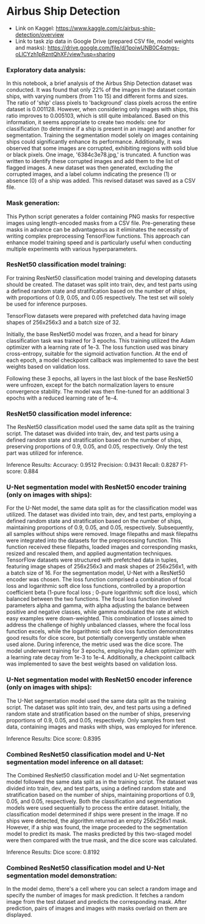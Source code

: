 # Airbus Ship Detection

- Link on Kaggel: https://www.kaggle.com/c/airbus-ship-detection/overview
- Link to task zip data in Google Drive (prepared CSV file, model weights and masks): https://drive.google.com/file/d/1poiwUNB0C4qmgs-oLlCYzh1pRzntQhXF/view?usp=sharing

### Exploratory data analysis:

   In this notebook, a brief analysis of the Airbus Ship Detection dataset was conducted. 
It was found that only 22% of the images in the dataset contain ships, with varying numbers 
(from 1 to 15) and different forms and sizes. The ratio of 'ship' class pixels to 'background' 
class pixels across the entire dataset is 0.001128. However, when considering only images 
with ships, this ratio improves to 0.005103, which is still quite imbalanced.
   Based on this information, it seems appropriate to create two models: one for classification 
(to determine if a ship is present in an image) and another for segmentation. Training the 
segmentation model solely on images containing ships could significantly enhance its performance.
   Additionally, it was observed that some images are corrupted, exhibiting regions with solid 
blue or black pixels. One image, '6384c3e78.jpg,' is truncated. A function was written to 
identify these corrupted images and add them to the list of flagged images.
   A new dataset was then generated, excluding the corrupted images, and a label column indicating 
the presence (1) or absence (0) of a ship was added. This revised dataset was saved as a CSV file.

### Mask generation:

   This Python script generates a folder containing PNG masks for respective images using length-encoded 
masks from a CSV file. Pre-generating these masks in advance can be advantageous as it eliminates 
the necessity of writing complex preprocessing TensorFlow functions. This approach can enhance model 
training speed and is particularly useful when conducting multiple experiments with various hyperparameters.

### ResNet50 classification model training:

   For training ResNet50 classification model training and developing datasets should be created.
The dataset was split into train, dev, and test parts using a defined random state and stratification based 
on the number of ships, with proportions of 0.9, 0.05, and 0.05 respectively. The test set will solely be 
used for inference purposes.

   TensorFlow datasets were prepared with prefetched data having image shapes of 256x256x3 and a batch size of 32.

   Initially, the base ResNet50 model was frozen, and a head for binary classification task was trained for 
3 epochs. This training utilized the Adam optimizer with a learning rate of 1e-3. The loss function used was 
binary cross-entropy, suitable for the sigmoid activation function. At the end of each epoch, a model 
checkpoint callback was implemented to save the best weights based on validation loss.

   Following these 3 epochs, all layers in the last block of the base ResNet50 were unfrozen, except for 
the batch normalization layers to ensure convergence stability. The model was then fine-tuned for an 
additional 3 epochs with a reduced learning rate of 1e-4.

### ResNet50 classification model inference:

The ResNet50 classification model used the same data split as the training script. The dataset was divided into 
train, dev, and test parts using a defined random state and stratification based on the number of ships, preserving 
proportions of 0.9, 0.05, and 0.05, respectively. Only the test part was utilized for inference.

Inference Results:
Accuracy: 0.9512
Precision: 0.9431
Recall: 0.8287
F1-score: 0.884


### U-Net segmentation model with ResNet50 encoder training (only on images with ships):

   For the U-Net model, the same data split as for the classification model was utilized. The dataset was divided into 
train, dev, and test parts, employing a defined random state and stratification based on the number of ships, 
maintaining proportions of 0.9, 0.05, and 0.05, respectively. Subsequently, all samples without ships were removed.
   Image filepaths and mask filepaths were integrated into the datasets for the preprocessing function. This function received 
these filepaths, loaded images and corresponding masks, resized and rescaled them, and applied augmentation techniques.
   TensorFlow datasets were structured with prefetched data in tuples, featuring image shapes of 256x256x3 and mask shapes 
of 256x256x1, with a batch size of 16.
   For the segmentation model, U-Net with a ResNet50 encoder was chosen. The loss function comprised a combination of focal 
loss and logarithmic soft dice loss functions, controlled by a proportion coefficient beta  (1-pure focal loss ; 0-pure 
logarithmic soft dice loss), which balanced between the two functions. The focal loss function involved parameters alpha 
and gamma, with alpha adjusting the balance between positive and negative classes, while gamma modulated the rate at which 
easy examples were down-weighted. This combination of losses aimed to address the challenge of highly unbalanced classes, 
where the focal loss function excels, while the logarithmic soft dice loss function demonstrates good results for dice score, 
but potentially convergently unstable when used alone.
   During inference, the metric used was the dice score. The model underwent training for 3 epochs, employing the Adam optimizer 
with a learning rate decay from 1e-3 to 1e-4. Additionally, a checkpoint callback was implemented to save the best weights 
based on validation loss.

### U-Net segmentation model with ResNet50 encoder inference (only on images with ships):

   The U-Net segmentation model used the same data split as the training script. The dataset was split into train, dev, and test parts 
using a defined random state and stratification based on the number of ships, preserving proportions of 0.9, 0.05, and 0.05, respectively. 
Only samples from test data, containing images and masks with ships, was employed for inference.

Inference Results:
Dice score: 0.8395

### Combined ResNet50 classification model and U-Net segmentation model inference on all dataset:

   The Combined ResNet50 classification model and U-Net segmentation model followed the same data split as in the training script. 
The dataset was divided into train, dev, and test parts, using a defined random state and stratification based on the number of 
ships, maintaining proportions of 0.9, 0.05, and 0.05, respectively.
   Both the classification and segmentation models were used sequentially to process the entire dataset. Initially, the 
classification model determined if ships were present in the image. If no ships were detected, the algorithm returned an 
empty 256x256x1 mask. However, if a ship was found, the image proceeded to the segmentation model to predict its mask. 
The masks predicted by this two-staged model were then compared with the true mask, and the dice score was calculated.

Inference Results:
Dice score: 0.8192

### Combined ResNet50 classification model and U-Net segmentation model demonstration:

   In the model demo, there's a cell where you can select a random image and specify the number of images for mask prediction. 
It fetches a random image from the test dataset and predicts the corresponding mask. After prediction, pairs of images and 
images with masks overlaid on them are displayed.